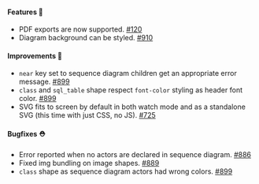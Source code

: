 #### Features 🚀

- PDF exports are now supported. [#120](https://github.com/terrastruct/d2/issues/120)
- Diagram background can be styled. [#910](https://github.com/terrastruct/d2/issues/910)

#### Improvements 🧹

- `near` key set to sequence diagram children get an appropriate error message. [#899](https://github.com/terrastruct/d2/issues/899)
- `class` and `sql_table` shape respect `font-color` styling as header font color. [#899](https://github.com/terrastruct/d2/issues/899)
- SVG fits to screen by default in both watch mode and as a standalone SVG (this time with just CSS, no JS). [#725](https://github.com/terrastruct/d2/issues/725)

#### Bugfixes ⛑️

- Error reported when no actors are declared in sequence diagram. [#886](https://github.com/terrastruct/d2/pull/886)
- Fixed img bundling on image shapes. [#889](https://github.com/terrastruct/d2/issues/889)
- `class` shape as sequence diagram actors had wrong colors. [#899](https://github.com/terrastruct/d2/issues/899)
